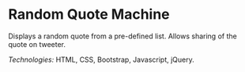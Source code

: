 # Random Quote Machine

Displays a random quote from a pre-defined list. Allows sharing of the quote on tweeter.

*Technologies:* HTML, CSS, Bootstrap, Javascript, jQuery.
